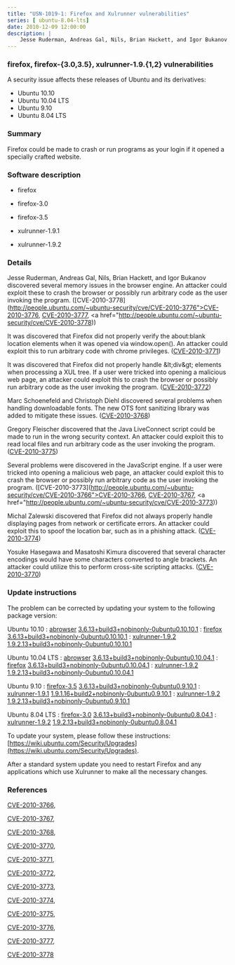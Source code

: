 ```yaml
---
title: "USN-1019-1: Firefox and Xulrunner vulnerabilities"
series: [ ubuntu-8.04-lts]
date: 2010-12-09 12:00:00
description: |
    Jesse Ruderman, Andreas Gal, Nils, Brian Hackett, and Igor Bukanov discovered several memory issues in the browser engine. An attacker could exploit these to crash the browser or possibly run arbitrary code as the user invoking the program. ([CVE-2010-3778](http://people.ubuntu.com/~ubuntu-security/cve/CVE-2010-3776">CVE-2010-3776</a>, <a href="http://people.ubuntu.com/~ubuntu-security/cve/CVE-2010-3777">CVE-2010-3777</a>, <a href="http://people.ubuntu.com/~ubuntu-security/cve/CVE-2010-3778))
--- 
```

 
### firefox, firefox-{3.0,3.5}, xulrunner-1.9.{1,2} vulnerabilities

A security issue affects these releases of Ubuntu and its derivatives:

* Ubuntu 10.10
* Ubuntu 10.04 LTS
* Ubuntu 9.10
* Ubuntu 8.04 LTS

### Summary

Firefox could be made to crash or run programs as your login if it opened a specially crafted website.

### Software description

* firefox 

* firefox-3.0 

* firefox-3.5 

* xulrunner-1.9.1 

* xulrunner-1.9.2 

### Details

Jesse Ruderman, Andreas Gal, Nils, Brian Hackett, and Igor Bukanov discovered several memory issues in the browser engine. An attacker could exploit these to crash the browser or possibly run arbitrary code as the user invoking the program. ([CVE-2010-3778](http://people.ubuntu.com/~ubuntu-security/cve/CVE-2010-3776">CVE-2010-3776</a>, <a href="http://people.ubuntu.com/~ubuntu-security/cve/CVE-2010-3777">CVE-2010-3777</a>, <a href="http://people.ubuntu.com/~ubuntu-security/cve/CVE-2010-3778))

It was discovered that Firefox did not properly verify the about:blank location elements when it was opened via window.open(). An attacker could exploit this to run arbitrary code with chrome privileges. ([CVE-2010-3771](http://people.ubuntu.com/~ubuntu-security/cve/CVE-2010-3771))

It was discovered that Firefox did not properly handle &amp;lt;div&amp;gt; elements when processing a XUL tree. If a user were tricked into opening a malicious web page, an attacker could exploit this to crash the browser or possibly run arbitrary code as the user invoking the program. ([CVE-2010-3772](http://people.ubuntu.com/~ubuntu-security/cve/CVE-2010-3772))

Marc Schoenefeld and Christoph Diehl discovered several problems when handling downloadable fonts. The new OTS font sanitizing library was added to mitigate these issues. ([CVE-2010-3768](http://people.ubuntu.com/~ubuntu-security/cve/CVE-2010-3768))

Gregory Fleischer discovered that the Java LiveConnect script could be made to run in the wrong security context. An attacker could exploit this to read local files and run arbitrary code as the user invoking the program. ([CVE-2010-3775](http://people.ubuntu.com/~ubuntu-security/cve/CVE-2010-3775))

Several problems were discovered in the JavaScript engine. If a user were tricked into opening a malicious web page, an attacker could exploit this to crash the browser or possibly run arbitrary code as the user invoking the program. ([CVE-2010-3773](http://people.ubuntu.com/~ubuntu-security/cve/CVE-2010-3766">CVE-2010-3766</a>, <a href="http://people.ubuntu.com/~ubuntu-security/cve/CVE-2010-3767">CVE-2010-3767</a>, <a href="http://people.ubuntu.com/~ubuntu-security/cve/CVE-2010-3773))

Michal Zalewski discovered that Firefox did not always properly handle displaying pages from network or certificate errors. An attacker could exploit this to spoof the location bar, such as in a phishing attack. ([CVE-2010-3774](http://people.ubuntu.com/~ubuntu-security/cve/CVE-2010-3774))

Yosuke Hasegawa and Masatoshi Kimura discovered that several character encodings would have some characters converted to angle brackets. An attacker could utilize this to perform cross-site scripting attacks. ([CVE-2010-3770](http://people.ubuntu.com/~ubuntu-security/cve/CVE-2010-3770)) 

### Update instructions

The problem can be corrected by updating your system to the following package version:

Ubuntu 10.10
 : [abrowser](https://launchpad.net/ubuntu/+source/firefox) <span> [3.6.13+build3+nobinonly-0ubuntu0.10.10.1](https://launchpad.net/ubuntu/+source/firefox/3.6.13+build3+nobinonly-0ubuntu0.10.10.1) </span> 
 : [firefox](https://launchpad.net/ubuntu/+source/firefox) <span> [3.6.13+build3+nobinonly-0ubuntu0.10.10.1](https://launchpad.net/ubuntu/+source/firefox/3.6.13+build3+nobinonly-0ubuntu0.10.10.1) </span> 
 : [xulrunner-1.9.2](https://launchpad.net/ubuntu/+source/xulrunner-1.9.2) <span> [1.9.2.13+build3+nobinonly-0ubuntu0.10.10.1](https://launchpad.net/ubuntu/+source/xulrunner-1.9.2/1.9.2.13+build3+nobinonly-0ubuntu0.10.10.1) </span> 

Ubuntu 10.04 LTS
 : [abrowser](https://launchpad.net/ubuntu/+source/firefox) <span> [3.6.13+build3+nobinonly-0ubuntu0.10.04.1](https://launchpad.net/ubuntu/+source/firefox/3.6.13+build3+nobinonly-0ubuntu0.10.04.1) </span> 
 : [firefox](https://launchpad.net/ubuntu/+source/firefox) <span> [3.6.13+build3+nobinonly-0ubuntu0.10.04.1](https://launchpad.net/ubuntu/+source/firefox/3.6.13+build3+nobinonly-0ubuntu0.10.04.1) </span> 
 : [xulrunner-1.9.2](https://launchpad.net/ubuntu/+source/xulrunner-1.9.2) <span> [1.9.2.13+build3+nobinonly-0ubuntu0.10.04.1](https://launchpad.net/ubuntu/+source/xulrunner-1.9.2/1.9.2.13+build3+nobinonly-0ubuntu0.10.04.1) </span> 

Ubuntu 9.10
 : [firefox-3.5](https://launchpad.net/ubuntu/+source/firefox-3.5) <span> [3.6.13+build3+nobinonly-0ubuntu0.9.10.1](https://launchpad.net/ubuntu/+source/firefox-3.5/3.6.13+build3+nobinonly-0ubuntu0.9.10.1) </span> 
 : [xulrunner-1.9.1](https://launchpad.net/ubuntu/+source/xulrunner-1.9.1) <span> [1.9.1.16+build2+nobinonly-0ubuntu0.9.10.1](https://launchpad.net/ubuntu/+source/xulrunner-1.9.1/1.9.1.16+build2+nobinonly-0ubuntu0.9.10.1) </span> 
 : [xulrunner-1.9.2](https://launchpad.net/ubuntu/+source/xulrunner-1.9.2) <span> [1.9.2.13+build3+nobinonly-0ubuntu0.9.10.1](https://launchpad.net/ubuntu/+source/xulrunner-1.9.2/1.9.2.13+build3+nobinonly-0ubuntu0.9.10.1) </span> 

Ubuntu 8.04 LTS
 : [firefox-3.0](https://launchpad.net/ubuntu/+source/firefox-3.0) <span> [3.6.13+build3+nobinonly-0ubuntu0.8.04.1](https://launchpad.net/ubuntu/+source/firefox-3.0/3.6.13+build3+nobinonly-0ubuntu0.8.04.1) </span> 
 : [xulrunner-1.9.2](https://launchpad.net/ubuntu/+source/xulrunner-1.9.2) <span> [1.9.2.13+build3+nobinonly-0ubuntu0.8.04.1](https://launchpad.net/ubuntu/+source/xulrunner-1.9.2/1.9.2.13+build3+nobinonly-0ubuntu0.8.04.1) </span> 

To update your system, please follow these instructions: [https://wiki.ubuntu.com/Security/Upgrades](https://wiki.ubuntu.com/Security/Upgrades).

After a standard system update you need to restart Firefox and any applications which use Xulrunner to make all the necessary changes. 

### References

 [CVE-2010-3766](http://people.ubuntu.com/~ubuntu-security/cve/CVE-2010-3766), 

 [CVE-2010-3767](http://people.ubuntu.com/~ubuntu-security/cve/CVE-2010-3767), 

 [CVE-2010-3768](http://people.ubuntu.com/~ubuntu-security/cve/CVE-2010-3768), 

 [CVE-2010-3770](http://people.ubuntu.com/~ubuntu-security/cve/CVE-2010-3770), 

 [CVE-2010-3771](http://people.ubuntu.com/~ubuntu-security/cve/CVE-2010-3771), 

 [CVE-2010-3772](http://people.ubuntu.com/~ubuntu-security/cve/CVE-2010-3772), 

 [CVE-2010-3773](http://people.ubuntu.com/~ubuntu-security/cve/CVE-2010-3773), 

 [CVE-2010-3774](http://people.ubuntu.com/~ubuntu-security/cve/CVE-2010-3774), 

 [CVE-2010-3775](http://people.ubuntu.com/~ubuntu-security/cve/CVE-2010-3775), 

 [CVE-2010-3776](http://people.ubuntu.com/~ubuntu-security/cve/CVE-2010-3776), 

 [CVE-2010-3777](http://people.ubuntu.com/~ubuntu-security/cve/CVE-2010-3777), 

 [CVE-2010-3778](http://people.ubuntu.com/~ubuntu-security/cve/CVE-2010-3778)
 
